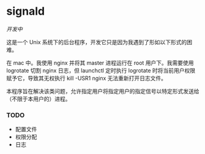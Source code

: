 # signald

*开发中*

这是一个 Unix 系统下的后台程序，开发它只是因为我遇到了形如以下形式的困难。

在 mac 中。我使用 nginx 并将其 master 进程运行在 root 用户下。我需要使用 logrotate 切割 nginx 日志，但 launchctl 定时执行 logrotate 时将当前用户权限赋予它，导致其无权执行 kill -USR1 nginx 无法重新打开日志文件。

本程序旨在解决该类问题，允许指定用户将指定用户的指定信号以特定形式发送给（不限于本用户的）进程。

### TODO

- 配置文件
- 权限分配
- 日志
